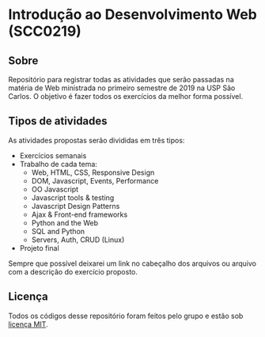 # Introdução ao Desenvolvimento Web (SCC0219)

## Sobre
Repositório para registrar todas as atividades que serão passadas na matéria de Web ministrada no primeiro semestre de 2019 na USP São Carlos. O objetivo é fazer todos os exercícios da melhor forma possível.

## Tipos de atividades
As atividades propostas serão divididas em três tipos:

- Exercícios semanais
- Trabalho de cada tema:
  + Web, HTML, CSS, Responsive Design
  + DOM, Javascript, Events, Performance
  + OO Javascript
  + Javascript tools & testing
  + Javascript Design Patterns
  + Ajax  & Front-end frameworks
  + Python and the Web
  + SQL and Python
  + Servers, Auth, CRUD (Linux)
- Projeto final

Sempre que possível deixarei um link no cabeçalho dos arquivos ou arquivo com a descrição do exercício proposto.

## Licença
Todos os códigos desse repositório foram feitos pelo grupo e estão sob [licença MIT](https://opensource.org/licenses/MIT).